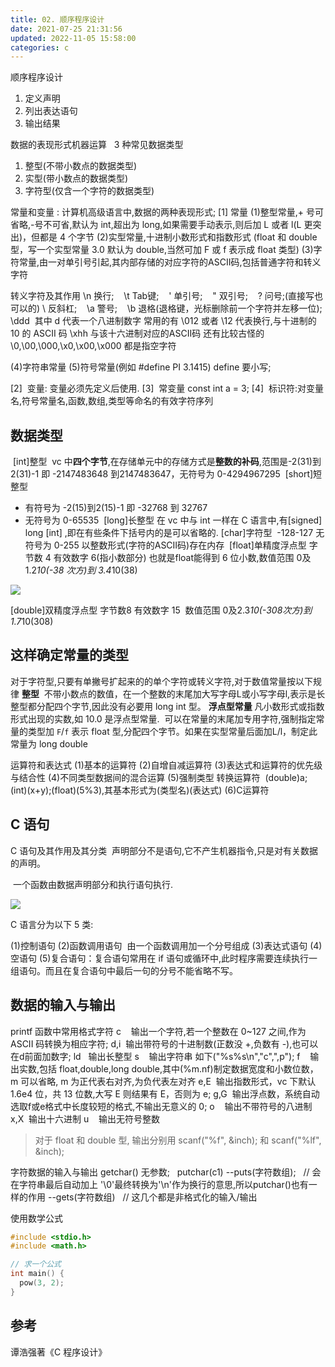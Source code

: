 ```yaml
---
title: 02. 顺序程序设计
date: 2021-07-25 21:31:56
updated: 2022-11-05 15:58:00
categories: c
---
```


顺序程序设计

1. 定义声明
2. 列出表达语句
3. 输出结果

数据的表现形式机器运算  
3 种常见数据类型

1. 整型(不带小数点的数据类型)
2. 实型(带小数点的数据类型)
3. 字符型(仅含一个字符的数据类型)

常量和变量 :
计算机高级语言中,数据的两种表现形式;
[1] 常量
(1)整型常量,+ 号可省略,-号不可省,默认为 int,超出为 long,如果需要手动表示,则后加 L 或者 l(L 更突出)，但都是 4 个字节
(2)实型常量,十进制小数形式和指数形式 (float 和 double 型，写一个实型常量 3.0 默认为 double,当然可加 F 或 f 表示成 float 类型)
(3)字符常量,由一对单引号引起,其内部存储的对应字符的ASCII码,包括普通字符和转义字符

转义字符及其作用
\n 换行;    \t Tab键;    \' 单引号;    \" 双引号;    \? 问号;(直接写也可以的)
\\ 反斜杠;    \a 警号;    \b 退格(退格键，光标删除前一个字符并左移一位);
\ddd  其中 d 代表一个八进制数字 常用的有 \012 或者 \12 代表换行,与十进制的 10 的 ASCII 码
\xhh 与该十六进制对应的ASCII码
还有比较古怪的 \0,\00,\000,\x0,\x00,\x000 都是指空字符

(4)字符串常量
(5)符号常量(例如 #define PI 3.1415) define 要小写;

[2]  变量: 变量必须先定义后使用.
[3]  常变量 const int a = 3;
[4]  标识符:对变量名,符号常量名,函数,数组,类型等命名的有效字符序列  

## 数据类型  

 [int]整型  vc 中**四个字节**,在存储单元中的存储方式是**整数的补码**,范围是-2(31)到2(31)-1 即 -2147483648 到2147483647，无符号为 0-4294967295
 [short]短整型

* 有符号为 -2(15)到2(15)-1 即 -32768 到 32767
* 无符号为 0-65535
 [long]长整型 在 vc 中与 int 一样在 C 语言中,有[signed] long [int] ,即在有些条件下括号内的是可以省略的.
[char]字符型  -128-127 无符号为 0-255 以整数形式(字符的ASCII码)存在内存
 [float]单精度浮点型 字节数 4 有效数字 6(指小数部分) 也就是float能得到 6 位小数,数值范围 0及1.2*10(-38 次方)到 3.4*10(38)

![](https://upload-images.jianshu.io/upload_images/1662509-cb196b605cbe742f.png?imageMogr2/auto-orient/strip%7CimageView2/2/w/1240)

[double]双精度浮点型 字节数8 有效数字 15  数值范围 0及2.3*10(-308次方)到 1.7*10(308)

## 这样确定常量的类型

对于字符型,只要有单撇号扩起来的的单个字符或转义字符,对于数值常量按以下规律
**整型**  不带小数点的数值，在一个整数的末尾加大写字母L或小写字母l,表示是长整型都分配四个字节,因此没有必要用 long int 型。
**浮点型常量** 凡小数形式或指数形式出现的实数,如 10.0 是浮点型常量.  可以在常量的末尾加专用字符,强制指定常量的类型加 `F`/`f` 表示 float 型,分配四个字节。如果在实型常量后面加L/l，制定此常量为 long double

运算符和表达式
(1)基本的运算符
(2)自增自减运算符
(3)表达式和运算符的优先级与结合性
(4)不同类型数据间的混合运算
(5)强制类型 转换运算符
 (double)a; (int)(x+y);(float)(5%3),其基本形式为(类型名)(表达式)
(6)C运算符

## C 语句

C 语句及其作用及其分类  声明部分不是语句,它不产生机器指令,只是对有关数据的声明。

 一个函数由数据声明部分和执行语句执行.

![](https://upload-images.jianshu.io/upload_images/1662509-6aa6bb6d57d533db.png?imageMogr2/auto-orient/strip%7CimageView2/2/w/1240)

C 语言分为以下 5 类:

(1)控制语句
(2)函数调用语句  由一个函数调用加一个分号组成
(3)表达式语句
(4)空语句
(5)复合语句：复合语句常用在 if 语句或循环中,此时程序需要连续执行一组语句。而且在复合语句中最后一句的分号不能省略不写。

## 数据的输入与输出

printf 函数中常用格式字符
c    输出一个字符,若一个整数在 0~127 之间,作为 ASCII 码转换为相应字符;
d,i  输出带符号的十进制数(正数没 +,负数有 -),也可以在d前面加数字;
ld   输出长整型
s    输出字符串 如下("%s%s\n","c",",p");
f    输出实数,包括 float,double,long double,其中(%m.nf)制定数据宽度和小数位数，m 可以省略, m 为正代表右对齐,为负代表左对齐
e,E  输出指数形式，vc 下默认 1.6e4 位，共 13 位数,大写 E 则结果有 E，否则为 e;
g,G  输出浮点数，系统自动选取f或e格式中长度较短的格式,不输出无意义的 0;
o    输出不带符号的八进制
x,X  输出十六进制
u    输出无符号整数

> 对于 float 和 double 型, 输出分别用 scanf("%f", &inch); 和 scanf("%lf", &inch);

字符数据的输入与输出
getchar() 无参数;   putchar(c1)
--puts(字符数组);   // 会在字符串最后自动加上 '\0'最终转换为'\n'作为换行的意思,所以putchar()也有一样的作用
--gets(字符数组)  
// 这几个都是非格式化的输入/输出

使用数学公式

```c
#include <stdio.h>  
#include <math.h>

// 求一个公式
int main() {
  pow(3, 2);
}
```

## 参考

谭浩强著《C 程序设计》

